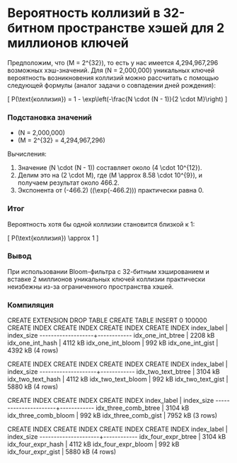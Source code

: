 # Вероятность коллизий в 32-битном пространстве хэшей для 2 миллионов ключей

Предположим, что \(M = 2^{32}\), то есть у нас имеется 4,294,967,296 возможных хэш-значений. Для \(N = 2,000,000\) уникальных ключей вероятность возникновения коллизий можно рассчитать с помощью следующей формулы (аналог задачи о совпадении дней рождения):

\[
P(\text{коллизия}) = 1 - \exp\left(-\frac{N \cdot (N - 1)}{2 \cdot M}\right)
\]

### Подстановка значений
- \(N = 2,000,000\)
- \(M = 2^{32} = 4,294,967,296\)

Вычисления:
1. Значение \(N \cdot (N - 1)\) составляет около \(4 \cdot 10^{12}\).
2. Делим это на \(2 \cdot M\), где \(M \approx 8.58 \cdot 10^{9}\), и получаем результат около 466.2.
3. Экспонента от \(-466.2\) (\(\exp(-466.2)\)) практически равна 0.

### Итог
Вероятность хотя бы одной коллизии становится близкой к 1:

\[
P(\text{коллизия}) \approx 1
\]

### Вывод
При использовании Bloom-фильтра с 32-битным хэшированием и вставке 2 миллионов уникальных ключей коллизии практически неизбежны из-за ограниченного пространства хэшей.


### Компиляция
CREATE EXTENSION
DROP TABLE
CREATE TABLE
INSERT 0 100000
CREATE INDEX
CREATE INDEX
CREATE INDEX
CREATE INDEX
    index_label    | index_size 
-------------------+------------
 idx_one_int_btree | 2208 kB
 idx_one_int_hash  | 4112 kB
 idx_one_int_bloom | 992 kB
 idx_one_int_gist  | 4392 kB
(4 rows)

CREATE INDEX
CREATE INDEX
CREATE INDEX
CREATE INDEX
    index_label     | index_size 
--------------------+------------
 idx_two_text_btree | 3104 kB
 idx_two_text_hash  | 4112 kB
 idx_two_text_bloom | 992 kB
 idx_two_text_gist  | 5880 kB
(4 rows)

CREATE INDEX
CREATE INDEX
CREATE INDEX
     index_label      | index_size 
----------------------+------------
 idx_three_comb_btree | 3104 kB
 idx_three_comb_bloom | 992 kB
 idx_three_comb_gist  | 7952 kB
(3 rows)

CREATE INDEX
CREATE INDEX
CREATE INDEX
CREATE INDEX
     index_label     | index_size 
---------------------+------------
 idx_four_expr_btree | 3104 kB
 idx_four_expr_hash  | 4112 kB
 idx_four_expr_bloom | 992 kB
 idx_four_expr_gist  | 5880 kB
(4 rows)
